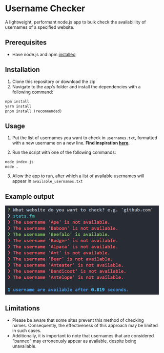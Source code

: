 # Username Checker

A lightweight, performant node.js app to bulk check the availablility of usernames of a specified website.

## Prerequisites

-   Have node.js and npm [installed](https://nodejs.org/en/download)

## Installation

1. Clone this repository or download the zip
2. Navigate to the app's folder and install the dependencies with a following command:

```
npm install
yarn install
pnpm install (recommended)
```

## Usage

1. Put the list of usernames you want to check in `usernames.txt`, formatted with a new username on a new line. **Find inspiration [here](https://github.com/zurlyy/word-list).**

2. Run the script with one of the following commands:

```
node index.js
node .
```

3. Allow the app to run, after which a list of available usernames will appear in `available_usernames.txt`

## Example output

![Screenshot of demonstration](./assets/demonstration.png)

## Limitations

-   Please be aware that some sites prevent this method of checking names. Consequently, the effectiveness of this approach may be limited in such cases.
-   Additionally, it is important to note that usernames that are considered "banned" may erroneously appear as available, despite being unavailable.
